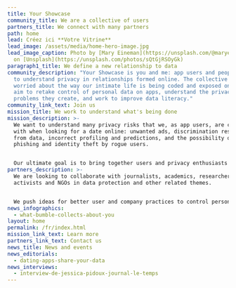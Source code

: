 ```yaml
---
title: Your Showcase
community_title: We are a collective of users
partners_title: We connect with many partners
path: home
lead: Créez ici **Votre Vitrine**
lead_image: /assets/media/home-hero-image.jpg
lead_image_caption: Photo by [Mary Eineman](https://unsplash.com/@maryeineman)
  on [Unsplash](https://unsplash.com/photos/sQtGjRSOyGk)
paragraph1_title: We define a new relationship to data
community_description: "Your Showcase is you and me: app users and people keen
  to understand privacy in relationships formed online. The collective is
  worried about the way our intimate life is being coded and exposed online. We
  aim to retake control of personal data on apps, understand the privacy
  problems they create, and work to improve data literacy."
community_link_text: Join us
mission_title: We work to understand what's being done
mission_description: >-
  We want to understand many privacy risks that we, as app users, are confronted
  with when looking for a date online: unwanted ads, discrimination resulting
  from data, incorrect profiling and predictions, and the possibility of
  phishing and identity theft by rogue users.


  Our ultimate goal is to bring together users and privacy enthusiasts to push for a paradigm shift.
partners_description: >-
  We are looking to collaborate with journalists, academics, researchers,
  activists and NGOs in data protection and other related themes.


  We push ideas for better user and company practices to control personal data and date safely online. We are particularly interested in raising awareness, as well as building methodological protocols and privacy tools for data protection and literacy.
news_infographics:
  - what-bumble-collects-about-you
layout: home
permalink: /fr/index.html
mission_link_text: Learn more
partners_link_text: Contact us
news_title: News and events
news_editorials:
  - dating-apps-share-your-data
news_interviews:
  - interview-de-jessica-pidoux-journal-le-temps
---
```

